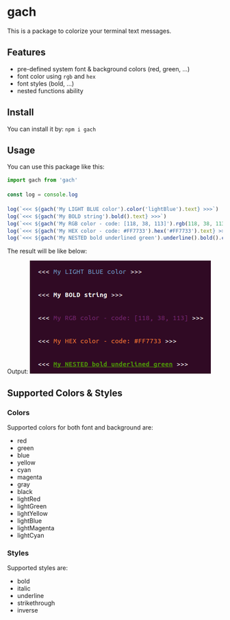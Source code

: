 # gach
This is a package to colorize your terminal text messages.

## Features
- pre-defined system font & background colors (red, green, ...)
- font color using `rgb` and `hex`
- font styles (bold, ...)
- nested functions ability

## Install
You can install it by:
`npm i gach`

## Usage
You can use this package like this:
```js
import gach from 'gach'

const log = console.log

log(`<<< ${gach('My LIGHT BLUE color').color('lightBlue').text} >>>`)
log(`<<< ${gach('My BOLD string').bold().text} >>>`)
log(`<<< ${gach('My RGB color - code: [118, 38, 113]').rgb(118, 38, 113).text} >>>`)
log(`<<< ${gach('My HEX color - code: #FF7733').hex('#FF7733').text} >>>`)
log(`<<< ${gach('My NESTED bold underlined green').underline().bold().color('green').text} >>>`)
```

The result will be like below:

Output:
![alt text](./example.png "Example Result")

## Supported Colors & Styles
### Colors
Supported colors for both font and background are:
- red
- green
- blue
- yellow
- cyan
- magenta
- gray
- black
- lightRed
- lightGreen
- lightYellow
- lightBlue
- lightMagenta
- lightCyan

### Styles
Supported styles are:
- bold
- italic
- underline
- strikethrough
- inverse
